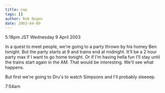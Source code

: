 ```yaml
---
title: nap
tags: []
author: Rob Nugen
date: 2003-04-09
---
```


<p class=date>5:18pm JST Wednesday 9 April 2003</p>

<p>In a quest to meet people, we're going to a party thrown by his
homey Ben tonight.  But the party starts at 9 and trains end at
midnight.  It'll be a 2 hour party max if I want to go home tonight.
Or if I'm having hella fun I'll stay until the trains start again in
the AM.  That would be interesting.  We'll see what happens.</p>

<p>But first we're going to Dru's to watch Simpsons and I'll probably
sleeeep.<p class=date>7:54am</p></p>

